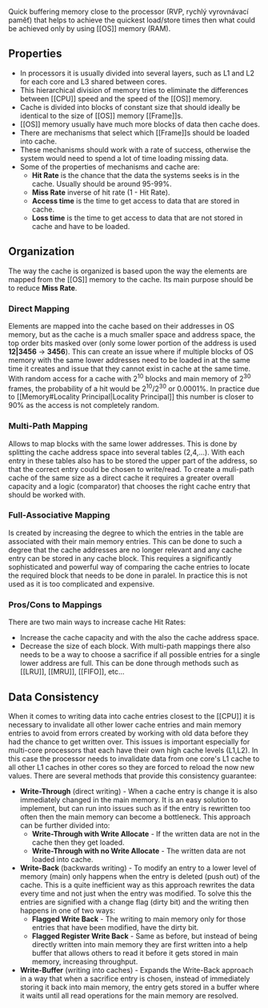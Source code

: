Quick buffering memory close to the processor (RVP, rychlý vyrovnávací paměť) that helps to achieve the quickest load/store times then what could be achieved only by using [[OS]] memory (RAM).
## Properties
- In processors it is usually divided into several layers, such as L1 and L2 for each core and L3 shared between cores. 
- This hierarchical division of memory tries to eliminate the differences between [[CPU]] speed and the speed of the [[OS]] memory.
- Cache is divided into blocks of constant size that should ideally be identical to the size of [[OS]] memory [[Frame]]s.
- [[OS]] memory usually have much more blocks of data then cache does.
- There are mechanisms that select which [[Frame]]s should be loaded into cache.
- These mechanisms should work with a rate of success, otherwise the system would need to spend a lot of time loading missing data.
- Some of the properties of mechanisms and cache are:
	- **Hit Rate** is the chance that the data the systems seeks is in the cache. Usually should be around 95-99%.
	- **Miss Rate** inverse of hit rate (1 - Hit Rate).
	- **Access time** is the time to get access to data that are stored in cache.
	- **Loss time** is the time to get access to data that are not stored in cache and have to be loaded.

## Organization
The way the cache is organized is based upon the way the elements are mapped from the [[OS]] memory to the cache. Its main purpose should be to reduce **Miss Rate**.
### Direct Mapping
Elements are mapped into the cache based on their addresses in OS memory, but as the cache is a much smaller space and address space, the top order bits masked over (only some lower portion of the address is used **12|3456** -> **3456**). This can create an issue where if multiple blocks of OS memory with the same lower addresses need to be loaded in at the same time it creates and issue that they cannot exist in cache at the same time.
With random access for a cache with 2<sup>10</sup> blocks and main memory of 2<sup>30</sup> frames, the probability of a hit would be 2<sup>10</sup>/2<sup>30</sup> or 0.0001%. In practice due to [[Memory#Locality Principal|Locality Principal]] this number is closer to 90% as the access is not completely random.
### Multi-Path Mapping
Allows to map blocks with the same lower addresses. This is done by splitting the cache address space into several tables (2,4,...). With each entry in these tables also has to be stored the upper part of the address, so that the correct entry could be chosen to write/read. To create a muli-path cache of the same size as a direct cache it requires a greater overall capacity and a logic (comparator) that chooses the right cache entry that should be worked with.
### Full-Associative Mapping
Is created by increasing the degree to which the entries in the table are associated with their main memory entries. This can be done to such a degree that the cache addresses are no longer relevant and any cache entry can be stored in any cache block. This requires a significantly sophisticated and powerful way of comparing the cache entries to locate the required block that needs to be done in paralel. In practice this is not used as it is too complicated and expensive. 
### Pros/Cons to Mappings
There are two main ways to increase cache Hit Rates:
- Increase the cache capacity and with the also the cache address space.
- Decrease the size of each block.
With multi-path mappings there also needs to be a way to choose a sacrifice if all possible entries for a single lower address are full. This can be done through methods such as [[LRU]], [[MRU]], [[FIFO]], etc...

## Data Consistency
When it comes to writing data into cache entries closest to the [[CPU]] it is necessary to invalidate all other lower cache entries and main memory entries to avoid from errors created by working with old data before they had the chance to get written over. This issues is important especially for multi-core processors that each have their own high cache levels (L1,L2). In this case the processor needs to invalidate data from one core's L1 cache to all other L1 caches in other cores so they are forced to reload the now new values.
There are several methods that provide this consistency guarantee:
- **Write-Through** (direct writing) - When a cache entry is change it is also immediately changed in the main memory. It is an easy solution to implement, but can run into issues such as if the entry is rewritten too often then the main memory can become a bottleneck. This approach can be further divided into:
	- **Write-Through with Write Allocate** - If the written data are not in the cache then they get loaded.
	- **Write-Through with no Write Allocate** - The written data are not loaded into cache.
- **Write-Back** (backwards writing) - To modify an entry to a lower level of memory (main) only happens when the entry is deleted (push out) of the cache. This is a quite inefficient way as this approach rewrites the data every time and not just when the entry was modified. To solve this the entries are signified with a change flag (dirty bit) and the writing then happens in one of two ways:
	- **Flagged Write Back** - The writing to main memory only for those entries that have been modified, have the dirty bit.
	- **Flagged Register Write Back** - Same as before, but instead of being directly written into main memory they are first written into a help buffer that allows others to read it before it gets stored in main memory, increasing throughput.
- **Write-Buffer** (writing into caches) - Expands the Write-Back approach in a way that when a sacrifice entry is chosen, instead of immediately storing it back into main memory, the entry gets stored in a buffer where it waits until all read operations for the main memory are resolved.
